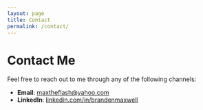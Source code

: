 ```yaml
---
layout: page
title: Contact
permalink: /contact/
---
```


# Contact Me
Feel free to reach out to me through any of the following channels:
- **Email**: [maxtheflash@yahoo.com](mailto:maxtheflash@yahoo.com)
- **LinkedIn**: [linkedin.com/in/brandenmaxwell](https://linkedin.com/in/brandenmaxwell)
